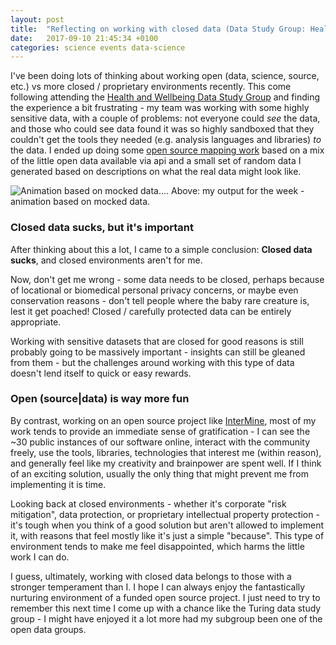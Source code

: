 ```yaml
---
layout: post
title:  "Reflecting on working with closed data (Data Study Group: Health and Wellbeing - at Turing Institute)"
date:   2017-09-10 21:45:34 +0100
categories: science events data-science
---
```


I've been doing lots of thinking about working open (data, science, source, etc.) vs more closed / proprietary environments recently. This come following attending the [Health and Wellbeing Data Study Group](https://www.turing.ac.uk/events/data-study-group-health-wellbeing/) and finding the experience a bit frustrating - my team was working with some highly sensitive data, with a couple of problems: not everyone could *see* the data, and those who could see data found it was so highly sandboxed that they couldn't get the tools they needed (e.g. analysis languages and libraries) *to* the data. I ended up doing some [open source mapping work](https://github.com/yochannah/turing-dsg-map) based on a mix of the little open data available via api and a small set of random data I generated based on descriptions on what the real data might look like.

![Animation based on mocked data....](https://cdn.rawgit.com/yochannah/turing-dsg-map/1daeaf41/screenshots/animatedfaster3.gif)
Above: my output for the week - animation based on mocked data.

### Closed data sucks, but it's important

After thinking about this a lot, I came to a simple conclusion: **Closed data sucks**, and closed environments aren't for me.

Now, don't get me wrong - some data needs to be closed, perhaps because of locational or biomedical personal privacy concerns, or maybe even conservation reasons - don't tell people where the baby rare creature is, lest it get poached! Closed / carefully protected data can be entirely appropriate.

Working with sensitive datasets that are closed for good reasons is still probably going to be massively important - insights can still be gleaned from them - but the challenges around working with this type of data doesn't lend itself to quick or easy rewards.

### Open (source|data) is way more fun

By contrast, working on an open source project like [InterMine](http://www.intermine.org), most of my work tends to provide an immediate sense of gratification - I can see the ~30 public instances of our software online, interact with the community freely, use the tools, libraries, technologies that interest me (within reason), and generally feel like my creativity and brainpower are spent well. If I think of an exciting solution, usually the only thing that might prevent me from implementing it is time.

Looking back at closed environments - whether it's corporate "risk mitigation", data protection, or proprietary intellectual property protection - it's tough when you think of a good solution but aren't allowed to implement it, with reasons that feel mostly like it's just a simple "because". This type of environment tends to make me feel disappointed, which harms the little work I can do.

I guess, ultimately, working with closed data belongs to those with a stronger temperament than I. I hope I can always enjoy the fantastically nurturing environment of a funded open source project. I just need to try to remember this next time I come up with a chance like the Turing data study group - I might have enjoyed it a lot more had my subgroup been one of the open data groups.
